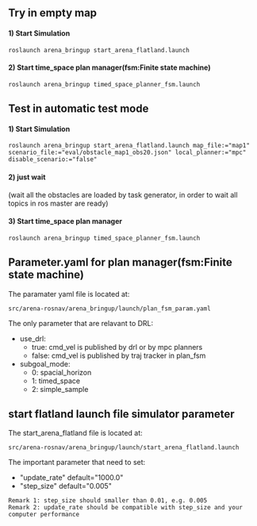 
## Try in empty map
#### 1) Start Simulation
```
roslaunch arena_bringup start_arena_flatland.launch
```
#### 2) Start time_space plan manager(fsm:Finite state machine) 
```
roslaunch arena_bringup timed_space_planner_fsm.launch
```

## Test in automatic test mode 
#### 1) Start Simulation
```
roslaunch arena_bringup start_arena_flatland.launch map_file:="map1" scenario_file:="eval/obstacle_map1_obs20.json" local_planner:="mpc" disable_scenario:="false"
```
#### 2) just wait 
(wait all the obstacles are loaded by task generator, in order to wait all topics in ros master are ready)
#### 3) Start time_space plan manager 
```
roslaunch arena_bringup timed_space_planner_fsm.launch
```

## Parameter.yaml for plan manager(fsm:Finite state machine) 
The paramater yaml file is located at:
```
src/arena-rosnav/arena_bringup/launch/plan_fsm_param.yaml
```

The only parameter that are relavant to DRL:
* use_drl:
  *  true:  cmd_vel is published by drl or by mpc planners
  *  false: cmd_vel is published by traj tracker in plan_fsm
* subgoal_mode:
  * 0:  spacial_horizon
  * 1:  timed_space
  * 2:  simple_sample


## start flatland launch file simulator parameter
The start_arena_flatland  file is located at:
```
src/arena-rosnav/arena_bringup/launch/start_arena_flatland.launch
```

The important parameter that need to set:

* "update_rate"     default="1000.0"
* "step_size"       default="0.005"

```
Remark 1: step_size should smaller than 0.01, e.g. 0.005
Remark 2: update_rate should be compatible with step_size and your computer performance

```
